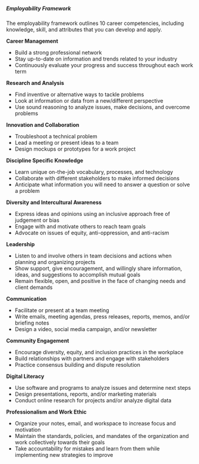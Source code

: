 ##### Employability Framework

The employability framework outlines 10 career competencies, including knowledge, skill, and attributes that you can develop and apply.

**Career Management**
- Build a strong professional network
- Stay up-to-date on information and trends related to your industry
- Continuously evaluate your progress and success throughout each work term

**Research and Analysis**
- Find inventive or alternative ways to tackle problems
- Look at information or data from a new/different perspective
- Use sound reasoning to analyze issues, make decisions, and overcome problems

**Innovation and Collaboration**
- Troubleshoot a technical problem
- Lead a meeting or present ideas to a team
- Design mockups or prototypes for a work project

**Discipline Specific Knowledge**
- Learn unique on-the-job vocabulary, processes, and technology
- Collaborate with different stakeholders to make informed decisions
- Anticipate what information you will need to answer a question or solve a problem

**Diversity and Intercultural Awareness**
- Express ideas and opinions using an inclusive approach free of judgement or bias
- Engage with and motivate others to reach team goals
- Advocate on issues of equity, anti-oppression, and anti-racism

**Leadership**
- Listen to and involve others in team decisions and actions when planning and organizing projects
- Show support, give encouragement, and willingly share information, ideas, and suggestions to accomplish mutual goals
- Remain flexible, open, and positive in the face of changing needs and client demands

**Communication**
- Facilitate or present at a team meeting
- Write emails, meeting agendas, press releases, reports, memos, and/or briefing notes
- Design a video, social media campaign, and/or newsletter

**Community Engagement**
- Encourage diversity, equity, and inclusion practices in the workplace
- Build relationships with partners and engage with stakeholders
- Practice consensus building and dispute resolution

**Digital Literacy**
- Use software and programs to analyze issues and determine next steps
- Design presentations, reports, and/or marketing materials 
- Conduct online research for projects and/or analyze digital data

**Professionalism and Work Ethic**
- Organize your notes, email, and workspace to increase focus and motivation
- Maintain the standards, policies, and mandates of the organization and work collectively towards their goals
- Take accountability for mistakes and learn from them while implementing new strategies to improve

